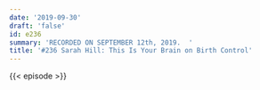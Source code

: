 ```yaml
---
date: '2019-09-30'
draft: 'false'
id: e236
summary: 'RECORDED ON SEPTEMBER 12th, 2019.  '
title: '#236 Sarah Hill: This Is Your Brain on Birth Control'
---
```

{{< episode >}}
